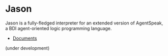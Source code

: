 # Jason
Jason is a fully-fledged interpreter for an extended version of AgentSpeak, a BDI agent-oriented logic programming language.


- [Documents](http://jason-lang.github.io/jason/doc/)

(under development)